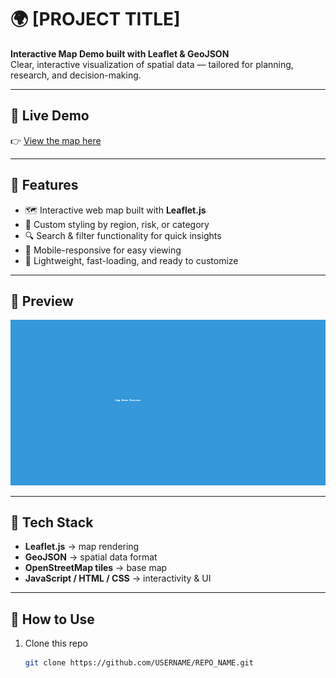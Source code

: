 # 🌍 [PROJECT TITLE]

**Interactive Map Demo built with Leaflet & GeoJSON**  
Clear, interactive visualization of spatial data — tailored for planning, research, and decision-making.  

---

## 🔹 Live Demo
👉 [View the map here](https://USERNAME.github.io/REPO_NAME/)  

---

## 🔹 Features
- 🗺️ Interactive web map built with **Leaflet.js**  
- 🎨 Custom styling by region, risk, or category  
- 🔍 Search & filter functionality for quick insights  
- 📱 Mobile-responsive for easy viewing  
- 🚀 Lightweight, fast-loading, and ready to customize  

---

## 🔹 Preview
![Preview of the map](preview.png)

---

## 🔹 Tech Stack
- **Leaflet.js** → map rendering  
- **GeoJSON** → spatial data format  
- **OpenStreetMap tiles** → base map  
- **JavaScript / HTML / CSS** → interactivity & UI  

---

## 🔹 How to Use
1. Clone this repo  
   ```bash
   git clone https://github.com/USERNAME/REPO_NAME.git
